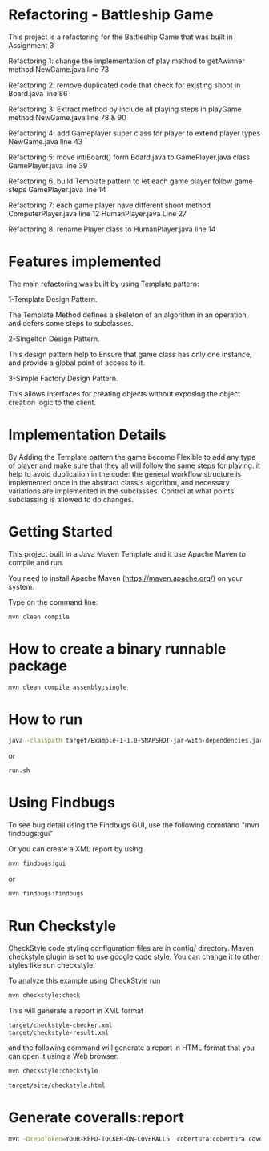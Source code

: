 # Refactoring - Battleship Game

This project is a refactoring for the Battleship Game that was built in Assignment 3

Refactoring 1: change the implementation of play method to getAwinner method NewGame.java line 73

Refactoring 2: remove duplicated code that check for existing shoot in Board.java line 86

Refactoring 3: Extract method by include all playing steps in playGame method NewGame.java line 78 & 90

Refactoring 4: add Gameplayer super class for player to extend player types NewGame.java line 43

Refactoring 5: move intiBoard() form Board.java to GamePlayer.java class GamePlayer.java line 39

Refactoring 6: build Template pattern to let each game player follow game steps GamePlayer.java line 14

Refactoring 7: each game player have different shoot method ComputerPlayer.java line 12 HumanPlayer.java Line 27

Refactoring 8: rename Player class to HumanPlayer.java line 14

# Features implemented
<p>The main refactoring was built by using Template pattern:</p>
  <p>1-Template Design Pattern.</p>
  The Template Method defines a skeleton of an algorithm in an operation, and defers some steps to subclasses. 
  
  <p>2-Singelton Design Pattern.</p>
  This design pattern help to Ensure that game class has only one instance, and provide a global point of access to it.
  
  <p>3-Simple Factory Design Pattern.</p>
  This allows interfaces for creating objects without exposing the object creation logic to the client.

# Implementation Details
By Adding the Template pattern the game become Flexible to add any type of player
and make sure that they all will follow the same steps for playing.
it help to avoid duplication in the code: the general workflow structure is implemented once in the abstract class's algorithm, and necessary variations are implemented in the subclasses.
Control at what points subclassing is allowed to do changes.

# Getting Started

This project built in a Java Maven Template and it
use Apache Maven to compile and run. 

You need to install Apache Maven (https://maven.apache.org/)  on your system. 

Type on the command line: 

```bash
mvn clean compile
```

# How to create a binary runnable package 


```bash
mvn clean compile assembly:single
```


# How to run


```bash
java -classpath target/Example-1-1.0-SNAPSHOT-jar-with-dependencies.jar edu.bu.met.cs665.Main
```

or


```bash
run.sh 
```

# Using Findbugs 

To see bug detail using the Findbugs GUI, use the following command "mvn findbugs:gui"

Or you can create a XML report by using  


```bash
mvn findbugs:gui 
```

or 


```bash
mvn findbugs:findbugs
```

# Run Checkstyle 

CheckStyle code styling configuration files are in config/ directory. Maven checkstyle plugin is set to use google code style. 
You can change it to other styles like sun checkstyle. 

To analyze this example using CheckStyle run 

```bash
mvn checkstyle:check
```

This will generate a report in XML format


```bash
target/checkstyle-checker.xml
target/checkstyle-result.xml
```

and the following command will generate a report in HTML format that you can open it using a Web browser. 

```bash
mvn checkstyle:checkstyle
```

```bash
target/site/checkstyle.html
```


# Generate  coveralls:report 

```bash
mvn -DrepoToken=YOUR-REPO-TOCKEN-ON-COVERALLS  cobertura:cobertura coveralls:report
```



